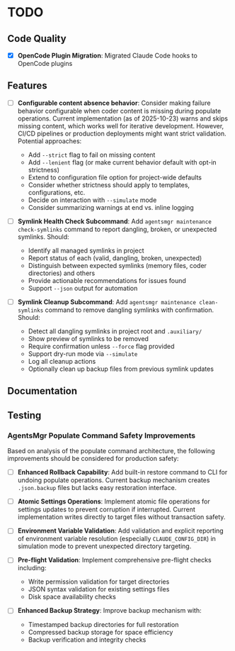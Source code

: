 # TODO

## Code Quality

- [x] **OpenCode Plugin Migration**: Migrated Claude Code hooks to OpenCode plugins

## Features

- [ ] **Configurable content absence behavior**: Consider making failure
  behavior configurable when coder content is missing during populate operations.
  Current implementation (as of 2025-10-23) warns and skips missing content,
  which works well for iterative development. However, CI/CD pipelines or
  production deployments might want strict validation. Potential approaches:
  - Add `--strict` flag to fail on missing content
  - Add `--lenient` flag (or make current behavior default with opt-in strictness)
  - Extend to configuration file option for project-wide defaults
  - Consider whether strictness should apply to templates, configurations, etc.
  - Decide on interaction with `--simulate` mode
  - Consider summarizing warnings at end vs. inline logging

- [ ] **Symlink Health Check Subcommand**: Add `agentsmgr maintenance check-symlinks`
  command to report dangling, broken, or unexpected symlinks. Should:
  - Identify all managed symlinks in project
  - Report status of each (valid, dangling, broken, unexpected)
  - Distinguish between expected symlinks (memory files, coder directories) and others
  - Provide actionable recommendations for issues found
  - Support `--json` output for automation

- [ ] **Symlink Cleanup Subcommand**: Add `agentsmgr maintenance clean-symlinks`
  command to remove dangling symlinks with confirmation. Should:
  - Detect all dangling symlinks in project root and `.auxiliary/`
  - Show preview of symlinks to be removed
  - Require confirmation unless `--force` flag provided
  - Support dry-run mode via `--simulate`
  - Log all cleanup actions
  - Optionally clean up backup files from previous symlink updates


## Documentation

## Testing

### AgentsMgr Populate Command Safety Improvements

Based on analysis of the populate command architecture, the following improvements should be considered for production safety:

- [ ] **Enhanced Rollback Capability**: Add built-in restore command to CLI for
  undoing populate operations. Current backup mechanism creates `.json.backup`
  files but lacks easy restoration interface.

- [ ] **Atomic Settings Operations**: Implement atomic file operations for
  settings updates to prevent corruption if interrupted. Current implementation
  writes directly to target files without transaction safety.

- [ ] **Environment Variable Validation**: Add validation and explicit
  reporting of environment variable resolution (especially `CLAUDE_CONFIG_DIR`)
  in simulation mode to prevent unexpected directory targeting.

- [ ] **Pre-flight Validation**: Implement comprehensive pre-flight checks
  including:
  - Write permission validation for target directories
  - JSON syntax validation for existing settings files
  - Disk space availability checks

- [ ] **Enhanced Backup Strategy**: Improve backup mechanism with:
  - Timestamped backup directories for full restoration
  - Compressed backup storage for space efficiency
  - Backup verification and integrity checks
